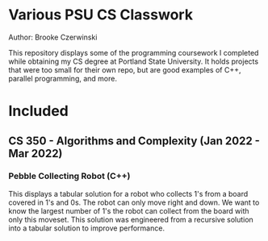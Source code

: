 # Various PSU CS Classwork
Author: Brooke Czerwinski

This repository displays some of the programming coursework I completed while obtaining my CS degree at Portland State University. It holds projects that were too small for their own repo, but are good examples of C++, parallel programming, and more.
# Included

## CS 350 - Algorithms and Complexity (Jan 2022 - Mar 2022)

### Pebble Collecting Robot (C++)
This displays a tabular solution for a robot who collects 1's from a board covered in 1's and 0s. The robot can only move right and down. We want to know the largest number of 1's the robot can collect from the board with only this moveset. This solution was engineered from a recursive solution into a tabular solution to improve performance.